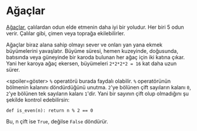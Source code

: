 # Ağaçlar
[Ağaçlar](objects/tree), çalılardan odun elde etmenin daha iyi bir yoludur. Her biri 5 odun verir. Çalılar gibi, çimen veya toprağa ekilebilirler.

Ağaçlar biraz alana sahip olmayı sever ve onları yan yana ekmek büyümelerini yavaşlatır. Büyüme süresi, hemen kuzeyinde, doğusunda, batısında veya güneyinde bir karoda bulunan her ağaç için iki katına çıkar. Yani her karoya ağaç ekersen, büyümeleri `2*2*2*2 = 16` kat daha uzun sürer.

<spoiler=göster> `%` operatörü burada faydalı olabilir. `%` operatörünün bölmenin kalanını döndürdüğünü unutma. `2`'ye bölünen çift sayıların kalanı `0`, `2`'ye bölünen tek sayıların kalanı `1`'dir.
Yani bir sayının çift olup olmadığını şu şekilde kontrol edebilirsin:

`def is_even(n):
	return n % 2 == 0`

Bu, n çift ise `True`, değilse `False` döndürür.
</spoiler>